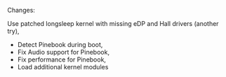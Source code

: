Changes:

Use patched longsleep kernel with missing eDP and Hall drivers (another try),
- Detect Pinebook during boot,
- Fix Audio support for Pinebook,
- Fix performance for Pinebook,
- Load additional kernel modules

